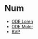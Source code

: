 # Num

* [ODE Loren](https://blogs.mathworks.com/loren/2015/09/23/ode-solver-selection-in-matlab/)
* [ODE Moler](https://www.mathworks.com/content/dam/mathworks/mathworks-dot-com/moler/odes.pdf)
* [BVP](https://classes.engineering.wustl.edu/che512/bvp_paper.pdf)

